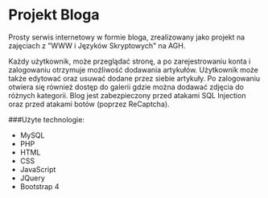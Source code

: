  # Projekt Bloga 
 
 Prosty serwis internetowy w formie bloga, zrealizowany jako projekt na zajęciach 
 z "WWW i Języków Skryptowych" na AGH.

Każdy użytkownik, może przeglądać stronę, a po zarejestrowaniu konta i zalogowaniu otrzymuje możliwość dodawania artykułów. Użytkownik może także edytować oraz usuwać dodane przez siebie artykuły. Po zalogowaniu otwiera się również dostęp do galerii gdzie można dodawać zdjęcia do różnych kategorii. Blog jest zabezpieczony przed atakami SQL Injection oraz przed atakami botów (poprzez ReCaptcha). 
 
 ###Użyte technologie: 
- MySQL
- PHP
- HTML
- CSS
- JavaScript
- JQuery
- Bootstrap 4 

